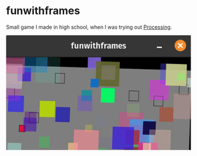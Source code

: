 # funwithframes

Small game I made in high school, when I was trying out
[Processing](https://processing.org/).

![Screenshot of game](screenshot.png)
